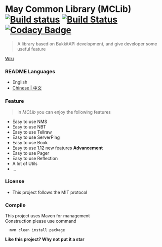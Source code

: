# May Common Library (MCLib) [![Build status](https://ci.appveyor.com/api/projects/status/fi528yanx76w25qe?svg=true)](https://ci.appveyor.com/project/602723113/may-common-library) [![Build Status](https://travis-ci.org/602723113/May-Common-Library.svg?branch=dev)](https://travis-ci.org/602723113/May-Common-Library) [![Codacy Badge](https://api.codacy.com/project/badge/Grade/e8b69ada84954b13a415981844a7e376)](https://www.codacy.com/app/602723113/May-Common-Library?utm_source=github.com&amp;utm_medium=referral&amp;utm_content=602723113/May-Common-Library&amp;utm_campaign=Badge_Grade)
> A library based on BukkitAPI development, and give developer some useful feature  

[Wiki](https://github.com/602723113/May-Common-Library/wiki)  
### README Languages
- English
- [Chinese | 中文](https://github.com/602723113/May-Common-Library/blob/dev/README_zh_CN.md)

### Feature
> In _MCLib_ you can enjoy the following features
- Easy to use NMS
- Easy to use NBT
- Easy to use Tellraw
- Easy to use ServerPing
- Easy to use Book
- Easy to use 1.12 new features **Advancement**
- Easy to use Pager
- Easy to use Reflection
- A lot of Utils
- ...

### License
  - This project follows the MIT protocol  
  
### Compile
This project uses Maven for management  
Construction please use command  
```
  mvn clean install package
```
  
**Like this project? Why not put it a star**
